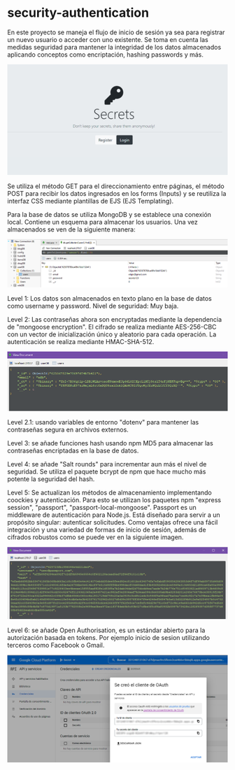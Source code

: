 # security-authentication

En este proyecto se maneja el flujo de inicio de sesión ya sea para registrar un nuevo usuario o acceder con uno existente.
Se toma en cuenta las medidas seguridad para mantener la integridad de los datos almacenados aplicando conceptos como encriptación, hashing passwords y más. 

![alt text](https://github.com/Eligio16/security-authentication/blob/main/views/docs-img/Screenshot%202022-04-08%20150846.png)

Se utiliza el método GET para el direccionamiento entre páginas, el método POST para recibir los datos ingresados en los forms (Inputs) y se reutiliza la interfaz CSS mediante plantillas de EJS (EJS Templating). 

Para la base de datos se utiliza MongoDB y se establece una conexión local. Contiene un esquema para almacenar los usuarios. Una vez almacenados se ven de la siguiente manera:

![alt text](https://github.com/Eligio16/security-authentication/blob/main/views/docs-img/Screenshot%202022-04-08%20150521.png)

Level 1: Los datos son almacenados en texto plano en la base de datos como username y password. Nivel de seguridad: Muy baja.

Level 2: Las contraseñas ahora son encryptadas mediante la dependencia de "mongoose encryption". El cifrado se realiza mediante AES-256-CBC con un vector de inicialización único y aleatorio para cada operación. La autenticación se realiza mediante HMAC-SHA-512. 

![alt text](https://github.com/Eligio16/security-authentication/blob/main/views/docs-img/Screenshot%202022-04-08%20195041.png)

Level 2.1: usando variables de entorno "dotenv" para mantener las contraseñas segura en archivos externos.

Level 3: se añade funciones hash usando npm MD5 para almacenar las contraseñas encriptadas en la base de datos.

Level 4: se añade "Salt rounds" para incrementar aun más el nivel de seguridad. Se utiliza el paquete bcrypt de npm que hace mucho más potente la seguridad del hash.

Level 5: Se actualizan los métodos de almacenamiento implementando coockies y autenticación. Para esto se utilizan los paquetes npm "express session", "passport", "passport-local-mongoose".
Passport es un middleware de autenticación para Node.js. Está diseñado para servir a un propósito singular: autenticar solicitudes. Como ventajas ofrece una fácil integración y una variedad de formas de inicio de sesión, además de cifrados robustos como se puede ver en la siguiente imagen.

![alt text](https://github.com/Eligio16/security-authentication/blob/main/views/docs-img/Screenshot%202022-04-13%20153509.png)

Level 6: se añade Open Authorisation, es un estándar abierto para la autorización basada en tokens. Por ejemplo inicio de sesion utilizando terceros como Facebook o Gmail.

![alt text](https://github.com/Eligio16/security-authentication/blob/main/views/docs-img/Screenshot%202022-04-14%20104522.png)


